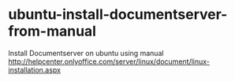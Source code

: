 # ubuntu-install-documentserver-from-manual
Install Documentserver on ubuntu using manual http://helpcenter.onlyoffice.com/server/linux/document/linux-installation.aspx
